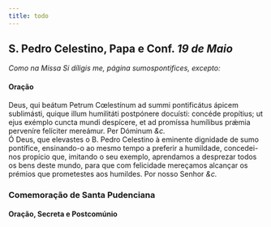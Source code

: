 ```yaml
---
title: todo
---
```

<h2 class="text-center">S. Pedro Celestino, Papa e Conf. <em>19 de Maio</em></h2>

<em>Como na Missa Si díligis me, página sumospontifices, excepto:</em>

<h4 class="text-center">Oração</h4>
<div class="container-fluid">
<div class="row">
<div class="dropcap text-justify">
Deus, qui beátum Petrum Cœlestínum ad summi pontificátus ápicem sublimásti, quique illum humilitáti postpónere docuísti: concéde propítius; ut ejus exémplo cuncta mundi despícere, et ad promíssa humílibus prǽmia perveníre felíciter mereámur. Per Dóminum <em>&c.</em>
</div>
<div class="dropcap text-justify">
Ó Deus, que elevastes o B. Pedro Celestino à eminente dignidade de sumo pontífice, ensinando-o ao mesmo tempo a preferir a humildade, concedei-nos propício que, imitando o seu exemplo, aprendamos a desprezar todos os bens deste mundo, para que com felicidade mereçamos alcançar os prémios que prometestes aos humildes. Por nosso Senhor <em>&c.</em>
</div>
</div>
</div>

<h3 class="text-center">Comemoração de Santa Pudenciana</h3>

<h4 class="text-center">Oração, Secreta e Postcomúnio</h4>

